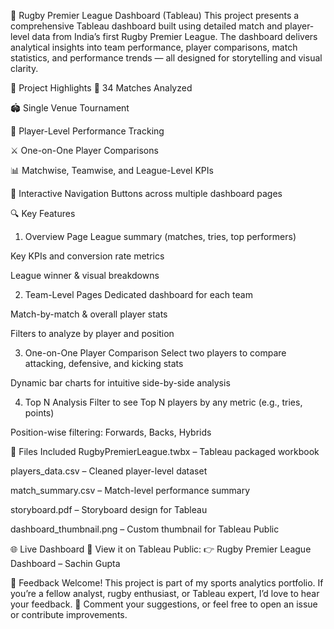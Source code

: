 🏉 Rugby Premier League Dashboard (Tableau)
This project presents a comprehensive Tableau dashboard built using detailed match and player-level data from India’s first Rugby Premier League. The dashboard delivers analytical insights into team performance, player comparisons, match statistics, and performance trends — all designed for storytelling and visual clarity.

📌 Project Highlights
📅 34 Matches Analyzed

🏟️ Single Venue Tournament

👤 Player-Level Performance Tracking

⚔️ One-on-One Player Comparisons

📊 Matchwise, Teamwise, and League-Level KPIs

🧭 Interactive Navigation Buttons across multiple dashboard pages

🔍 Key Features
1. Overview Page
League summary (matches, tries, top performers)

Key KPIs and conversion rate metrics

League winner & visual breakdowns

2. Team-Level Pages
Dedicated dashboard for each team

Match-by-match & overall player stats

Filters to analyze by player and position

3. One-on-One Player Comparison
Select two players to compare attacking, defensive, and kicking stats

Dynamic bar charts for intuitive side-by-side analysis

4. Top N Analysis
Filter to see Top N players by any metric (e.g., tries, points)

Position-wise filtering: Forwards, Backs, Hybrids


📂 Files Included
RugbyPremierLeague.twbx – Tableau packaged workbook

players_data.csv – Cleaned player-level dataset

match_summary.csv – Match-level performance summary

storyboard.pdf – Storyboard design for Tableau

dashboard_thumbnail.png – Custom thumbnail for Tableau Public

🌐 Live Dashboard
🔗 View it on Tableau Public:
👉 Rugby Premier League Dashboard – Sachin Gupta

📣 Feedback Welcome!
This project is part of my sports analytics portfolio. If you’re a fellow analyst, rugby enthusiast, or Tableau expert, I’d love to hear your feedback.
💬 Comment your suggestions, or feel free to open an issue or contribute improvements.

